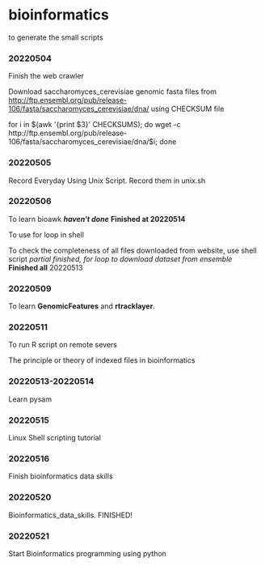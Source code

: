 # bioinformatics
to generate the small scripts

### 20220504

Finish the web crawler

Download saccharomyces_cerevisiae genomic fasta files from  http://ftp.ensembl.org/pub/release-106/fasta/saccharomyces_cerevisiae/dna/ using CHECKSUM file 

for i in $(awk '{print $3}' CHECKSUMS); do wget -c  http://ftp.ensembl.org/pub/release-106/fasta/saccharomyces_cerevisiae/dna/$i; done



### 20220505 

Record Everyday Using Unix Script.  Record them in unix.sh

### 20220506
To learn bioawk ***haven't done*** **Finished at 20220514**

To use for loop in shell 

To check the completeness of all files downloaded from website, use shell script *partial finished, for loop to download dataset from ensemble*  **Finished all** 20220513


### 20220509
To learn **GenomicFeatures** and **rtracklayer**.

### 20220511
To run R script on remote severs

The principle or theory of indexed files in bioinformatics

### 20220513-20220514
Learn pysam

### 20220515
Linux Shell scripting tutorial

### 20220516
Finish bioinformatics data skills

### 20220520 
Bioinformatics_data_skills. FINISHED!

### 20220521
Start Bioinformatics programming using python
